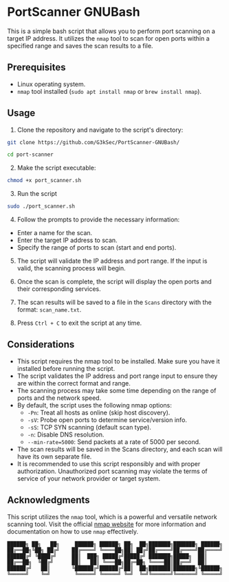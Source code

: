 # PortScanner GNUBash
This is a simple bash script that allows you to perform port scanning on a target IP address. It utilizes the `nmap` tool to scan for open ports within a specified range and saves the scan results to a file.

## Prerequisites
- Linux operating system.
- `nmap` tool installed (`sudo apt install nmap` or `brew install nmap`).

## Usage

1. Clone the repository and navigate to the script's directory:

```bash
git clone https://github.com/G3kSec/PortScanner-GNUBash/
```
```bash
cd port-scanner
```

2. Make the script executable:
```bash
chmod +x port_scanner.sh
```

3. Run the script
```bash
sudo ./port_scanner.sh
```
4. Follow the prompts to provide the necessary information:

- Enter a name for the scan.
- Enter the target IP address to scan.
- Specify the range of ports to scan (start and end ports).

5. The script will validate the IP address and port range. If the input is valid, the scanning process will begin.

6. Once the scan is complete, the script will display the open ports and their corresponding services.

7. The scan results will be saved to a file in the `Scans` directory with the format: `scan_name.txt`.

8. Press `Ctrl + C` to exit the script at any time.

## Considerations

- This script requires the nmap tool to be installed. Make sure you have it installed before running the script.
- The script validates the IP address and port range input to ensure they are within the correct format and range.
- The scanning process may take some time depending on the range of ports and the network speed.
- By default, the script uses the following nmap options:
  - `-Pn`: Treat all hosts as online (skip host discovery).
  - `-sV`: Probe open ports to determine service/version info.
  -  `-sS`: TCP SYN scanning (default scan type).
  -  `-n`: Disable DNS resolution.
  -  `--min-rate=5000`: Send packets at a rate of 5000 per second.
- The scan results will be saved in the Scans directory, and each scan will have its own separate file.
- It is recommended to use this script responsibly and with proper authorization. Unauthorized port scanning may violate the terms of service of your network provider or target system.

## Acknowledgments
This script utilizes the `nmap` tool, which is a powerful and versatile network scanning tool. Visit the official [nmap website](https://nmap.org/) for more information and documentation on how to use `nmap` effectively.

```
██████╗ ██╗   ██╗     ██████╗ ██████╗ ██╗  ██╗███████╗███████╗ ██████╗
██╔══██╗╚██╗ ██╔╝    ██╔════╝ ╚════██╗██║ ██╔╝██╔════╝██╔════╝██╔════╝
██████╔╝ ╚████╔╝     ██║  ███╗ █████╔╝█████╔╝ ███████╗█████╗  ██║     
██╔══██╗  ╚██╔╝      ██║   ██║ ╚═══██╗██╔═██╗ ╚════██║██╔══╝  ██║     
██████╔╝   ██║       ╚██████╔╝██████╔╝██║  ██╗███████║███████╗╚██████╗
╚═════╝    ╚═╝        ╚═════╝ ╚═════╝ ╚═╝  ╚═╝╚══════╝╚══════╝ ╚═════╝
```
